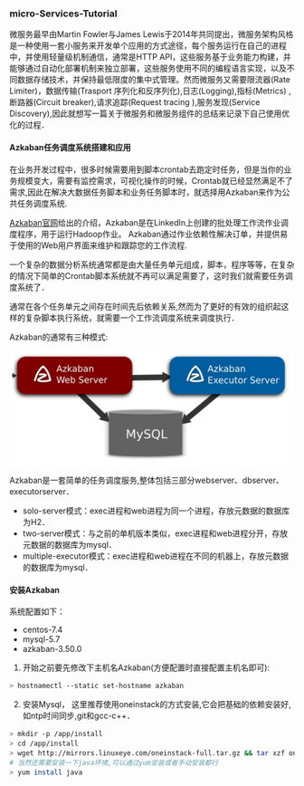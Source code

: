 ### micro-Services-Tutorial
 微服务最早由Martin Fowler与James Lewis于2014年共同提出，微服务架构风格是一种使用一套小服务来开发单个应用的方式途径，每个服务运行在自己的进程中，并使用轻量级机制通信，通常是HTTP API，这些服务基于业务能力构建，并能够通过自动化部署机制来独立部署，这些服务使用不同的编程语言实现，以及不同数据存储技术，并保持最低限度的集中式管理。然而微服务又需要限流器(Rate Limiter)，数据传输(Trasport 序列化和反序列化),日志(Logging),指标(Metrics)
,断路器(Circuit breaker),请求追踪(Request tracing ),服务发现(Service Discovery),因此就想写一篇关于微服务和微服务组件的总结来记录下自己使用优化的过程．

#### Azkaban任务调度系统搭建和应用

在业务开发过程中，很多时候需要用到脚本crontab去跑定时任务，但是当你的业务规模变大，需要有监控需求，可视化操作的时候，Crontab就已经显然满足不了需求,因此在解决大数据任务脚本和业务任务脚本时，就选择用Azkaban来作为公共任务调度系统.

[Azkaban官网](https://azkaban.github.io/)给出的介绍，Azkaban是在LinkedIn上创建的批处理工作流作业调度程序，用于运行Hadoop作业。 Azkaban通过作业依赖性解决订单，并提供易于使用的Web用户界面来维护和跟踪您的工作流程.


一个复杂的数据分析系统通常都是由大量任务单元组成，脚本，程序等等，在复杂的情况下简单的Crontab脚本系统就不再可以满足需要了，这时我们就需要任务调度系统了．

通常在各个任务单元之间存在时间先后依赖关系,然而为了更好的有效的组织起这样的复杂脚本执行系统，就需要一个工作流调度系统来调度执行．

Azkaban的通常有三种模式:
<p align="center">
<img width="600" align="center" src="../images/11.jpg" />
</p>

Azkaban是一套简单的任务调度服务,整体包括三部分webserver、dbserver、executorserver．

* solo-server模式：exec进程和web进程为同一个进程，存放元数据的数据库为H2．
* two-server模式：与之前的单机版本类似，exec进程和web进程分开，存放元数据的数据库为mysql．
* multiple-executor模式：exec进程和web进程在不同的机器上，存放元数据的数据库为mysql．

#### 安装Azkaban

系统配置如下：
* centos-7.4
* mysql-5.7
* azkaban-3.50.0

1. 开始之前要先修改下主机名Azkaban(方便配置时直接配置主机名即可):
```bash
> hostnamectl --static set-hostname azkaban
```

2. 安装Mysql， 这里推荐使用oneinstack的方式安装,它会把基础的依赖安装好,如ntp时间同步,git和gcc-c++．
```bash
> mkdir -p /app/install
> cd /app/install
> wget http://mirrors.linuxeye.com/oneinstack-full.tar.gz && tar xzf oneinstack-full.tar.gz && ./oneinstack/install.sh --db_option 2 --dbinstallmethod 1 --dbrootpwd Sunmi388
# 当然还需要安装一下java环境,可以通过yum安装或者手动安装都行
> yum install java
```

